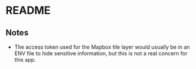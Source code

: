 # README

## Notes
- The access token used for the Mapbox tile layer would usually be in an ENV file to hide sensitive information, but this is not a real concern for this app.
